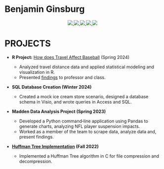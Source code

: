# Benjamin Ginsburg

<div align="center">
  <a href="Education.md">
    <img src="https://img.shields.io/badge/Education-%23007ACC?style=for-the-badge&logo=github&logoColor=white" />
  </a>
  <a href="skills.md">
    <img src="https://img.shields.io/badge/Skills-%23007ACC?style=for-the-badge&logo=github&logoColor=white" />
  </a>
  <a href="Projects.md">
    <img src="https://img.shields.io/badge/Projects-%23007ACC?style=for-the-badge&logo=github&logoColor=white" />
  </a>
  <a href="professional-experience.md">
    <img src="https://img.shields.io/badge/Professional%20Experience-%23007ACC?style=for-the-badge&logo=github&logoColor=white" />
  </a>
  <a href="Leadership.md">
    <img src="https://img.shields.io/badge/Leadership-%23007ACC?style=for-the-badge&logo=github&logoColor=white" />
  </a>
</div>


# PROJECTS

- **R Project:** [How does Travel Affect Baseball](..//HDTAB_project.R) (Spring 2024)

  - Analyzed travel distance data and applied statistical modeling and visualization in R.
  - Presented [findings](..//HDTAB_results.pdf) to professor and class.
- **SQL Database Creation (Winter 2024)**  
  - Created a mock ice cream store scenario, designed a database schema in Visio, and wrote queries in Access and SQL.
- **Madden Data Analysis Project (Spring 2023)**  
  - Developed a Python command‑line application using Pandas to generate charts, analyzing NFL player suspension impacts.
  - Worked as a member of the team to scrape data, analyze data and, present findings.
- **[Huffman Tree Implementation](https://github.com/Ginsburg1/huffmanTree) (Fall 2022)**  
  - Implemented a Huffman Tree algorithm in C for file compression and decompression.
